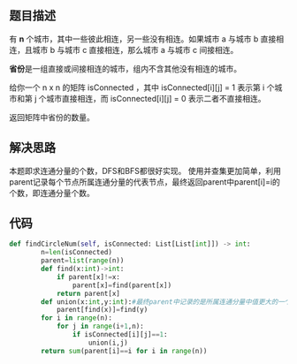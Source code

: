## 题目描述
有 **n** 个城市，其中一些彼此相连，另一些没有相连。如果城市 a 与城市 b 直接相连，且城市 b 与城市 c 直接相连，那么城市 a 与城市 c 间接相连。

**省份**是一组直接或间接相连的城市，组内不含其他没有相连的城市。

给你一个 n x n 的矩阵 isConnected ，其中 isConnected[i][j] = 1 表示第 i 个城市和第 j 个城市直接相连，而 isConnected[i][j] = 0 表示二者不直接相连。

返回矩阵中省份的数量。


## 解决思路
本题即求连通分量的个数，DFS和BFS都很好实现。
使用并查集更加简单，利用parent记录每个节点所属连通分量的代表节点，最终返回parent中parent[i]=i的个数，即连通分量个数。

## 代码
```python
def findCircleNum(self, isConnected: List[List[int]]) -> int:
        n=len(isConnected)
        parent=list(range(n))
        def find(x:int)->int:
            if parent[x]!=x:
                parent[x]=find(parent[x])
            return parent[x]
        def union(x:int,y:int):#最终parent中记录的是所属连通分量中值更大的一个
            parent[find(x)]=find(y)
        for i in range(n):
            for j in range(i+1,n):
                if isConnected[i][j]==1:
                    union(i,j)
        return sum(parent[i]==i for i in range(n))

```
